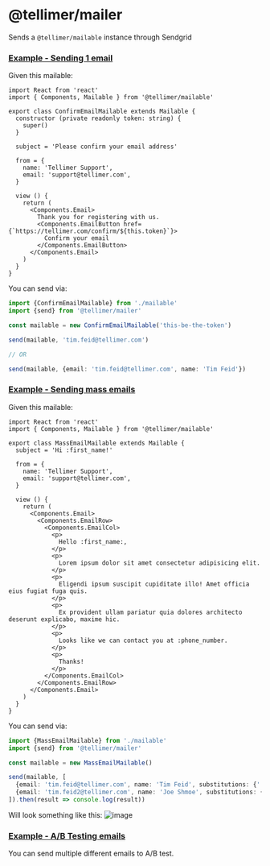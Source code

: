 # @tellimer/mailer

Sends a `@tellimer/mailable` instance through Sendgrid

### [Example - Sending 1 email](https://github.com/Tellimer/mailer/tree/master/example/single-email)

Given this mailable:

```tsx
import React from 'react'
import { Components, Mailable } from '@tellimer/mailable'

export class ConfirmEmailMailable extends Mailable {
  constructor (private readonly token: string) {
    super()
  }

  subject = 'Please confirm your email address'

  from = {
    name: 'Tellimer Support',
    email: 'support@tellimer.com',
  }

  view () {
    return (
      <Components.Email>
        Thank you for registering with us.
        <Components.EmailButton href={`https://tellimer.com/confirm/${this.token}`}>
          Confirm your email
        </Components.EmailButton>
      </Components.Email>
    )
  }
}

```

You can send via:

```ts
import {ConfirmEmailMailable} from './mailable'
import {send} from '@tellimer/mailer'

const mailable = new ConfirmEmailMailable('this-be-the-token')

send(mailable, 'tim.feid@tellimer.com')

// OR

send(mailable, {email: 'tim.feid@tellimer.com', name: 'Tim Feid'})
```

### [Example - Sending mass emails](https://github.com/Tellimer/mailer/tree/master/example/mass-email)

Given this mailable:

```tsx
import React from 'react'
import { Components, Mailable } from '@tellimer/mailable'

export class MassEmailMailable extends Mailable {
  subject = 'Hi :first_name!'

  from = {
    name: 'Tellimer Support',
    email: 'support@tellimer.com',
  }

  view () {
    return (
      <Components.Email>
        <Components.EmailRow>
          <Components.EmailCol>
            <p>
              Hello :first_name:,
            </p>
            <p>
              Lorem ipsum dolor sit amet consectetur adipisicing elit.
            </p>
            <p>
              Eligendi ipsum suscipit cupiditate illo! Amet officia eius fugiat fuga quis.
            </p>
            <p>
              Ex provident ullam pariatur quia dolores architecto deserunt explicabo, maxime hic.
            </p>
            <p>
              Looks like we can contact you at :phone_number.
            </p>
            <p>
              Thanks!
            </p>
          </Components.EmailCol>
        </Components.EmailRow>
      </Components.Email>
    )
  }
}
```

You can send via:

```ts
import {MassEmailMailable} from './mailable'
import {send} from '@tellimer/mailer'

const mailable = new MassEmailMailable()

send(mailable, [
  {email: 'tim.feid@tellimer.com', name: 'Tim Feid', substitutions: {':first_name': 'Tim', ':phone_number': 'xxx-xxx-xx35'}},
  {email: 'tim.feid2@tellimer.com', name: 'Joe Shmoe', substitutions: {':first_name': 'Joe', ':phone_number': 'xxx-xxx-xx75'}},
]).then(result => console.log(result))
```

Will look something like this:
![image](https://user-images.githubusercontent.com/4679832/137797315-6b829d46-0a0b-479d-b09c-8f1c6eb53554.png)

### [Example - A/B Testing emails](https://github.com/Tellimer/mailer/tree/master/example/ab-test)

You can send multiple different emails to A/B test.
